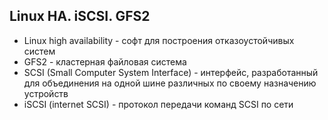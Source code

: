 ##  Linux HA. iSCSI. GFS2

- Linux high availability - софт для построения отказоустойчивых систем  
- GFS2 - кластерная файловая система
- SCSI (Small Computer System Interface) - интерфейс, разработанный для объединения на одной шине различных по своему назначению устройств
- iSCSI (internet SCSI) - протокол передачи команд SCSI по сети
